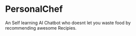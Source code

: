 # PersonalChef
An Self learning AI Chatbot who doesnt let you waste food by recommending awesome Recipies.
